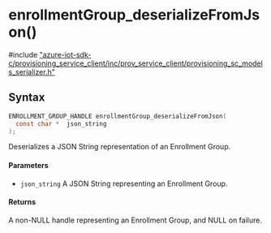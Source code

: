 # enrollmentGroup_deserializeFromJson()

\#include ["azure-iot-sdk-c/provisioning_service_client/inc/prov_service_client/provisioning_sc_models_serializer.h"](../iot-c-ref-provisioning-sc-models-serializer-h.md)  

## Syntax

```C
ENROLLMENT_GROUP_HANDLE enrollmentGroup_deserializeFromJson(
  const char *  json_string
);

```

Deserializes a JSON String representation of an Enrollment Group.

#### Parameters
* `json_string` A JSON String representing an Enrollment Group.

#### Returns
A non-NULL handle representing an Enrollment Group, and NULL on failure.


